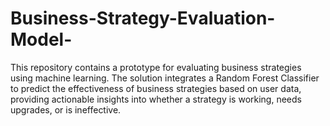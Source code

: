 # Business-Strategy-Evaluation-Model-
This repository contains a prototype for evaluating business strategies using machine learning. The solution integrates a Random Forest Classifier to predict the effectiveness of business strategies based on user data, providing actionable insights into whether a strategy is working, needs upgrades, or is ineffective.
